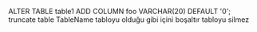 ALTER TABLE table1 ADD COLUMN foo VARCHAR(20) DEFAULT '0';
truncate table TableName tabloyu olduğu gibi içini boşaltır tabloyu silmez
